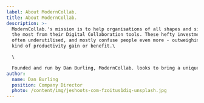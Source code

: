 ```yaml
---
label: About ModernCollab.
title: About ModernCollab.
description: >-
  ModernCollab.'s mission is to help organisations of all shapes and sizes get
  the most from their Digital Collaboration tools. These hefty investments are
  often underutilised, and mostly confuse people even more - outweighing any
  kind of productivity gain or benefit.\

  \

  Founded and run by Dan Burling, ModernCollab. looks to bring a unique skillset that bridges business needs with IT know-how. Far too often, Modern Workplace and Digital Collaboration projects are run with a pure technology head. Do these statements sound familiar?
author:
  name: Dan Burling
  position: Company Director
  photo: /content/img/jeshoots-com-fzoitus1diq-unsplash.jpg
---
```


